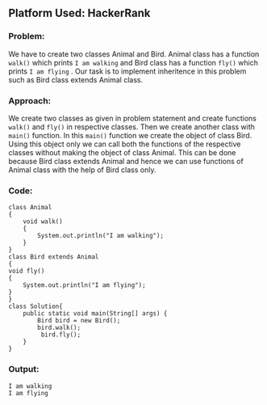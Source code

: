 ## Platform Used: HackerRank

### Problem:
We have to create two classes Animal and Bird. Animal class has a function `walk()` which prints `I am walking` and Bird class has a function `fly()` which prints `I am flying` . 
Our task is to implement inheritence in this problem such as Bird class extends Animal class.

### Approach:
We create two classes as given in problem statement and create functions `walk()` and `fly()` in respective classes. Then we create another class with `main()` function. In this `main()` function we create the object of class Bird. Using this object only we can call both the functions of the respective classes without making the object of class Animal. This can be done because Bird class extends Animal and hence we can use functions of Animal class with the help of Bird class only.

### Code:

```
class Animal
{
    void walk()
    {
        System.out.println("I am walking");
    }
}
class Bird extends Animal
{
void fly()
{
    System.out.println("I am flying");
}
}
class Solution{
    public static void main(String[] args) {
        Bird bird = new Bird();
        bird.walk();
         bird.fly();
    }
}
```

### Output:

```
I am walking
I am flying
```
